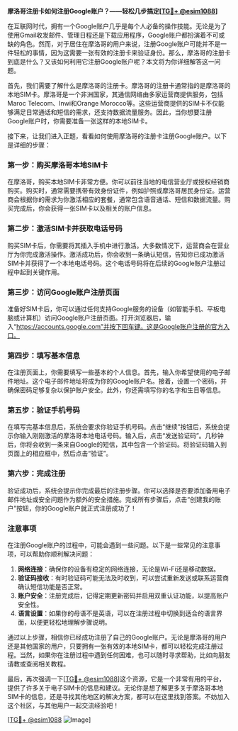 **摩洛哥注册卡如何注册Google账户？——轻松几步搞定[[TG💪+ @esim1088](https://t.me/s/esim1088)]**

在互联网时代，拥有一个Google账户几乎是每个人必备的操作技能。无论是为了使用Gmail收发邮件、管理日程还是下载应用程序，Google账户都扮演着不可或缺的角色。然而，对于居住在摩洛哥的用户来说，注册Google账户可能并不是一件轻松的事情，因为这需要一张有效的注册卡来验证身份。那么，摩洛哥的注册卡到底是什么？又该如何利用它注册Google账户呢？本文将为你详细解答这一问题。

首先，我们需要了解什么是摩洛哥的注册卡。摩洛哥的注册卡通常指的是摩洛哥的本地SIM卡。摩洛哥是一个非洲国家，其通信网络由多家运营商提供服务，包括Maroc Telecom、Inwi和Orange Morocco等。这些运营商提供的SIM卡不仅能够满足日常通话和短信的需求，还支持数据流量服务。因此，当你想要注册Google账户时，你需要准备一张这样的本地SIM卡。

接下来，让我们进入正题，看看如何使用摩洛哥的注册卡注册Google账户。以下是详细的步骤：

### 第一步：购买摩洛哥本地SIM卡

在摩洛哥，购买本地SIM卡非常方便。你可以前往当地的电信营业厅或授权经销商购买。购买时，通常需要携带有效身份证件，例如护照或摩洛哥居民身份证。运营商会根据你的需求为你激活相应的套餐，通常包含语音通话、短信和数据流量。购买完成后，你会获得一张SIM卡以及相关的账户信息。

### 第二步：激活SIM卡并获取电话号码

购买SIM卡后，你需要将其插入手机中进行激活。大多数情况下，运营商会在营业厅为你完成激活操作。激活成功后，你会收到一条确认短信，告知你已成功激活SIM卡并获得了一个本地电话号码。这个电话号码将在后续的Google账户注册过程中起到关键作用。

### 第三步：访问Google账户注册页面

准备好SIM卡后，你可以通过任何支持Google服务的设备（如智能手机、平板电脑或计算机）访问Google账户注册页面。打开浏览器后，输入“https://accounts.google.com”并按下回车键。这是Google账户注册的官方入口。

### 第四步：填写基本信息

在注册页面上，你需要填写一些基本的个人信息。首先，输入你希望使用的电子邮件地址。这个电子邮件地址将成为你的Google账户名。接着，设置一个密码，并确保密码足够复杂以保护账户安全。此外，你还需填写你的名字和生日等信息。

### 第五步：验证手机号码

在填写完基本信息后，系统会要求你验证手机号码。点击“继续”按钮后，系统会提示你输入刚刚激活的摩洛哥本地电话号码。输入后，点击“发送验证码”。几秒钟后，你将会收到一条来自Google的短信，其中包含一个验证码。将验证码输入到页面上的相应框中，然后点击“验证”。

### 第六步：完成注册

验证成功后，系统会提示你完成最后的注册步骤。你可以选择是否要添加备用电子邮件地址或安全问题作为额外的安全措施。完成所有步骤后，点击“创建我的账户”按钮，你的Google账户就正式注册成功了！

### 注意事项

在注册Google账户的过程中，可能会遇到一些问题。以下是一些常见的注意事项，可以帮助你顺利解决问题：

1. **网络连接**：确保你的设备有稳定的网络连接，无论是Wi-Fi还是移动数据。
2. **验证码接收**：有时验证码可能无法及时收到，可以尝试重新发送或联系运营商确认短信功能是否正常。
3. **账户安全**：注册完成后，记得定期更新密码并启用双重认证功能，以提高账户安全性。
4. **语言设置**：如果你的母语不是英语，可以在注册过程中切换到适合的语言界面，以便更轻松地理解步骤说明。

通过以上步骤，相信你已经成功注册了自己的Google账户。无论是摩洛哥的用户还是其他国家的用户，只要拥有一张有效的本地SIM卡，都可以轻松完成注册过程。当然，如果你在注册过程中遇到任何困难，也可以随时寻求帮助，比如向朋友请教或查阅相关教程。

最后，再次强调一下[[TG💪+ @esim1088](https://t.me/s/esim1088)]这个资源，它是一个非常有用的平台，提供了许多关于电子SIM卡的信息和建议。无论你是想了解更多关于摩洛哥本地SIM卡的信息，还是寻找其他地区的解决方案，都可以在这里找到答案。不妨加入这个社区，与其他用户一起交流经验吧！

[[TG💪+ @esim1088](https://t.me/s/esim1088) ![Image](https://i.postimg.cc/4NQfJmqS/Snipaste-2025-05-13-00-14-12.png)]